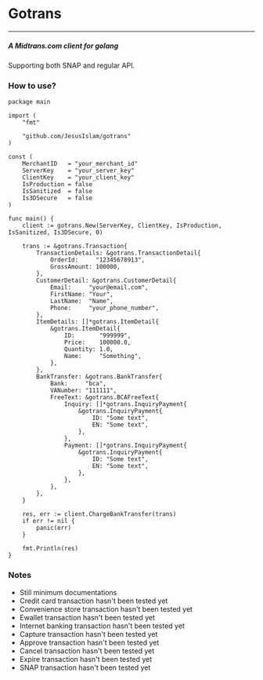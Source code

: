 # Gotrans
-----------
##### A Midtrans.com client for golang

Supporting both SNAP and regular API.

### How to use?

```
package main

import (
	"fmt"

	"github.com/JesusIslam/gotrans"
)

const (
	MerchantID   = "your_merchant_id"
	ServerKey    = "your_server_key"
	ClientKey    = "your_client_key"
	IsProduction = false
	IsSanitized  = false
	Is3DSecure   = false
)

func main() {
	client := gotrans.New(ServerKey, ClientKey, IsProduction, IsSanitized, Is3DSecure, 0)

	trans := &gotrans.Transaction{
		TransactionDetails: &gotrans.TransactionDetail{
			OrderId:     "12345678913",
			GrossAmount: 100000,
		},
		CustomerDetail: &gotrans.CustomerDetail{
			Email:     "your@email.com",
			FirstName: "Your",
			LastName:  "Name",
			Phone:     "your_phone_number",
		},
		ItemDetails: []*gotrans.ItemDetail{
			&gotrans.ItemDetail{
				ID:       "999999",
				Price:    100000.0,
				Quantity: 1.0,
				Name:     "Something",
			},
		},
		BankTransfer: &gotrans.BankTransfer{
			Bank:     "bca",
			VANumber: "111111",
			FreeText: &gotrans.BCAFreeText{
				Inquiry: []*gotrans.InquiryPayment{
					&gotrans.InquiryPayment{
						ID: "Some text",
						EN: "Some text",
					},
				},
				Payment: []*gotrans.InquiryPayment{
					&gotrans.InquiryPayment{
						ID: "Some text",
						EN: "Some text",
					},
				},
			},
		},
	}

	res, err := client.ChargeBankTransfer(trans)
	if err != nil {
		panic(err)
	}

	fmt.Println(res)
}

```

### Notes
- Still minimum documentations
- Credit card transaction hasn't been tested yet
- Convenience store transaction hasn't been tested yet
- Ewallet transaction hasn't been tested yet
- Internet banking transaction hasn't been tested yet
- Capture transaction hasn't been tested yet
- Approve transaction hasn't been tested yet
- Cancel transaction hasn't been tested yet
- Expire transaction hasn't been tested yet
- SNAP transaction hasn't been tested yet